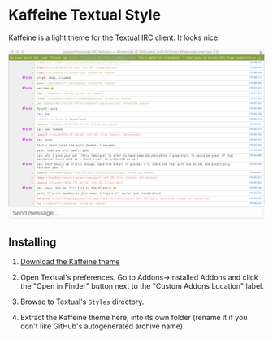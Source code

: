 Kaffeine Textual Style
====================

Kaffeine is a light theme for the [Textual IRC client](https://www.codeux.com/textual/). It looks nice.

![Screenshot](Textual.13.png?raw=true)

## Installing

1. [Download the Kaffeine theme](https://github.com/kaffeine-19/Kaffeine-Textual-Style/archive/master.zip)

2. Open Textual's preferences. Go to Addons->Installed Addons and click the
   "Open in Finder" button next to the "Custom Addons Location" label.

3. Browse to Textual's `Styles` directory.

4. Extract the Kaffeine theme here, into its own folder (rename it if you don't
   like GitHub's autogenerated archive name).
